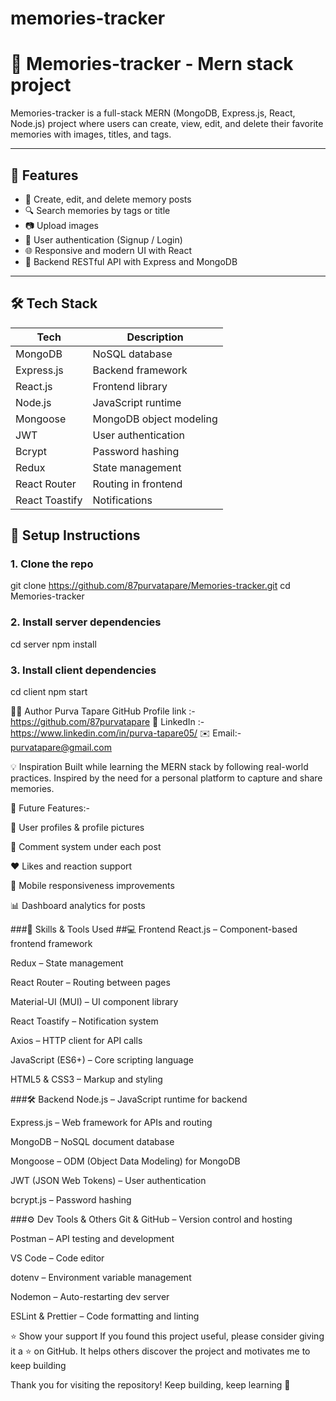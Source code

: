 # memories-tracker  

# 📸 Memories-tracker - Mern stack project 

Memories-tracker is a full-stack MERN (MongoDB, Express.js, React, Node.js) project where users can create, view, edit, and delete their favorite memories with images, titles, and tags.

---

## 🚀 Features

- 📝 Create, edit, and delete memory posts
- 🔍 Search memories by tags or title
- 📷 Upload images
- 🔐 User authentication (Signup / Login)
- 🌐 Responsive and modern UI with React
- 🔧 Backend RESTful API with Express and MongoDB

---

## 🛠️ Tech Stack

| Tech | Description |
|------|-------------|
| MongoDB | NoSQL database |
| Express.js | Backend framework |
| React.js | Frontend library |
| Node.js | JavaScript runtime |
| Mongoose | MongoDB object modeling |
| JWT | User authentication |
| Bcrypt | Password hashing |
| Redux | State management |
| React Router | Routing in frontend |
| React Toastify | Notifications |


## 🔧 Setup Instructions

### 1. Clone the repo
git clone https://github.com/87purvatapare/Memories-tracker.git
cd Memories-tracker

### 2. Install server dependencies 
  cd server 
  npm install
### 3.  Install client dependencies
cd client
npm start


🙋‍♀️ Author
Purva Tapare
GitHub Profile link :- https://github.com/87purvatapare
💼 LinkedIn :- https://www.linkedin.com/in/purva-tapare05/
✉️ Email:- purvatapare@gmail.com 


💡 Inspiration
Built while learning the MERN stack by following real-world practices. Inspired by the need for a personal platform to capture and share memories.

  
🔮 Future Features:- 

👤 User profiles & profile pictures

💬 Comment system under each post

❤️ Likes and reaction support

📱 Mobile responsiveness improvements

📊 Dashboard analytics for posts


###🧰 Skills & Tools Used
##💻 Frontend
React.js – Component-based frontend framework

Redux – State management

React Router – Routing between pages

Material-UI (MUI) – UI component library

React Toastify – Notification system

Axios – HTTP client for API calls

JavaScript (ES6+) – Core scripting language

HTML5 & CSS3 – Markup and styling

###🛠️ Backend
Node.js – JavaScript runtime for backend

Express.js – Web framework for APIs and routing

MongoDB – NoSQL document database

Mongoose – ODM (Object Data Modeling) for MongoDB

JWT (JSON Web Tokens) – User authentication

bcrypt.js – Password hashing

###⚙️ Dev Tools & Others
Git & GitHub – Version control and hosting

Postman – API testing and development

VS Code – Code editor

dotenv – Environment variable management

Nodemon – Auto-restarting dev server

ESLint & Prettier – Code formatting and linting


⭐️ Show your support
If you found this project useful, please consider giving it a ⭐️ on GitHub.
It helps others discover the project and motivates me to keep building

Thank you for visiting the repository!
Keep building, keep learning 🚀
